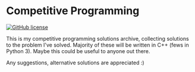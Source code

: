 # Competitive Programming

[![GitHub license](https://img.shields.io/badge/license-MIT-blue.svg)](https://raw.githubusercontent.com/pepper99/competitive-programming/main/LICENSE)

This is my competitive programming solutions archive, collecting solutions to the problem I've solved. Majority of these will be written in C++ (fews in Python 3). Maybe this could be useful to anyone out there.

Any suggestions, alternative solutions are appreciated :)
